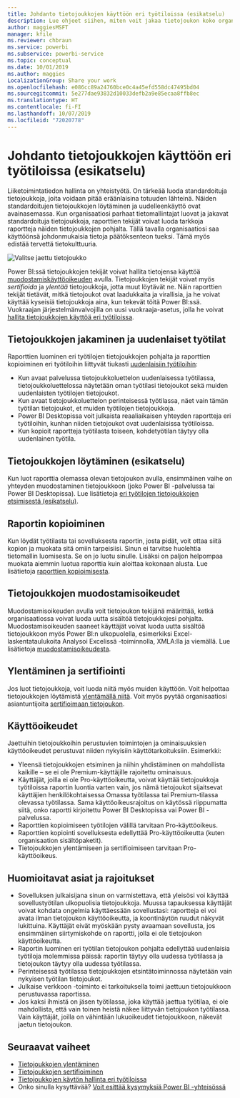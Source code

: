 ```yaml
---
title: Johdanto tietojoukkojen käyttöön eri työtiloissa (esikatselu)
description: Lue ohjeet siihen, miten voit jakaa tietojoukon koko organisaation käyttäjien kanssa. Tämän ansiosta he voivat luoda omissa työtiloissaan raportteja, jotka perustuvat sinun tietojoukkoosi.
author: maggiesMSFT
manager: kfile
ms.reviewer: chbraun
ms.service: powerbi
ms.subservice: powerbi-service
ms.topic: conceptual
ms.date: 10/01/2019
ms.author: maggies
LocalizationGroup: Share your work
ms.openlocfilehash: e086cc89a24760bce0c4a45efd558dc47495bd04
ms.sourcegitcommit: 5e277dae93832d10033defb2a9e85ecaa8ffb8ec
ms.translationtype: HT
ms.contentlocale: fi-FI
ms.lasthandoff: 10/07/2019
ms.locfileid: "72020778"
---
```

# <a name="intro-to-datasets-across-workspaces-preview"></a>Johdanto tietojoukkojen käyttöön eri työtiloissa (esikatselu)

Liiketoimintatiedon hallinta on yhteistyötä. On tärkeää luoda standardoituja tietojoukkoja, joita voidaan pitää eräänlaisina totuuden lähteinä. Näiden standardoitujen tietojoukkojen löytäminen ja uudelleenkäyttö ovat avainasemassa. Kun organisaatiosi parhaat tietomallintajat luovat ja jakavat standardoituja tietojoukkoja, raporttien tekijät voivat luoda tarkkoja raportteja näiden tietojoukkojen pohjalta. Tällä tavalla organisaatiosi saa käyttöönsä johdonmukaisia tietoja päätöksenteon tueksi. Tämä myös edistää tervettä tietokulttuuria.

![Valitse jaettu tietojoukko](media/service-datasets-across-workspaces/power-bi-select-shared-dataset.png)

Power BI:ssä tietojoukkojen tekijät voivat hallita tietojensa käyttöä [muodostamiskäyttöoikeuden](service-datasets-build-permissions.md) avulla. Tietojoukkojen tekijät voivat myös *sertifioida* ja *ylentää* tietojoukkoja, jotta muut löytävät ne. Näin raporttien tekijät tietävät, mitkä tietojoukot ovat laadukkaita ja virallisia, ja he voivat käyttää kyseisiä tietojoukkoja aina, kun tekevät töitä Power BI:ssä. Vuokraajan järjestelmänvalvojilla on uusi vuokraaja-asetus, jolla he voivat [hallita tietojoukkojen käyttöä eri työtiloissa](service-datasets-admin-across-workspaces.md).

## <a name="dataset-sharing-and-the-new-workspace-experience"></a>Tietojoukkojen jakaminen ja uudenlaiset työtilat

Raporttien luominen eri työtilojen tietojoukkojen pohjalta ja raporttien kopioiminen eri työtiloihin liittyvät tiukasti [uudenlaisiin työtiloihin](service-create-the-new-workspaces.md):

- Kun avaat palvelussa tietojoukkoluettelon uudenlaisessa työtilassa, tietojoukkoluettelossa näytetään oman työtilasi tietojoukot sekä muiden uudenlaisten työtilojen tietojoukot. 
- Kun avaat tietojoukkoluettelon perinteisessä työtilassa, näet vain tämän työtilan tietojoukot, et muiden työtilojen tietojoukkoja.
- Power BI Desktopissa voit julkaista reaaliaikaisen yhteyden raportteja eri työtiloihin, kunhan niiden tietojoukot ovat uudenlaisissa työtiloissa.
- Kun kopioit raportteja työtilasta toiseen, kohdetyötilan täytyy olla uudenlainen työtila.

## <a name="discover-datasets-preview"></a>Tietojoukkojen löytäminen (esikatselu)

Kun luot raporttia olemassa olevan tietojoukon avulla, ensimmäinen vaihe on yhteyden muodostaminen tietojoukkoon (joko Power BI -palvelussa tai Power BI Desktopissa). Lue lisätietoja [eri työtilojen tietojoukkojen etsimisestä (esikatselu)](service-datasets-discover-across-workspaces.md).

## <a name="copy-a-report"></a>Raportin kopioiminen

Kun löydät työtilasta tai sovelluksesta raportin, josta pidät, voit ottaa siitä kopion ja muokata sitä omiin tarpeisiisi. Sinun ei tarvitse huolehtia tietomallin luomisesta. Se on jo luotu sinulle. Lisäksi on paljon helpompaa muokata aiemmin luotua raporttia kuin aloittaa kokonaan alusta. Lue lisätietoja [raporttien kopioimisesta](service-datasets-copy-reports.md).

## <a name="build-permission-for-datasets"></a>Tietojoukkojen muodostamisoikeudet

Muodostamisoikeuden avulla voit tietojoukon tekijänä määrittää, ketkä organisaatiossa voivat luoda uutta sisältöä tietojoukkojesi pohjalta. Muodostamisoikeuden saaneet käyttäjät voivat luoda uutta sisältöä tietojoukkoon myös Power BI:n ulkopuolella, esimerkiksi Excel-laskentataulukoita Analysoi Excelissä -toiminnolla, XMLA:lla ja viemällä. Lue lisätietoja [muodostamisoikeudesta](service-datasets-build-permissions.md).

## <a name="promotion-and-certification"></a>Ylentäminen ja sertifiointi

Jos luot tietojoukkoja, voit luoda niitä myös muiden käyttöön. Voit helpottaa tietojoukkojen löytämistä [ylentämällä niitä](service-datasets-promote.md). Voit myös pyytää organisaatiosi asiantuntijoita [sertifioimaan tietojoukon](service-datasets-certify.md).

## <a name="licensing"></a>Käyttöoikeudet

Jaettuihin tietojoukkoihin perustuvien toimintojen ja ominaisuuksien käyttöoikeudet perustuvat niiden nykyisiin käyttötarkoituksiin. Esimerkki:

- Yleensä tietojoukkojen etsiminen ja niihin yhdistäminen on mahdollista kaikille – se ei ole Premium-käyttäjille rajoitettu ominaisuus.
- Käyttäjät, joilla ei ole Pro-käyttöoikeutta, voivat käyttää tietojoukkoja työtiloissa raportin luontia varten vain, jos nämä tietojoukot sijaitsevat käyttäjien henkilökohtaisessa Omassa työtilassa tai Premium-tilassa olevassa työtilassa. Sama käyttöoikeusrajoitus on käytössä riippumatta siitä, onko raportti kirjoitettu Power BI Desktopissa vai Power BI -palvelussa.
- Raporttien kopioimiseen työtilojen välillä tarvitaan Pro-käyttöoikeus.
- Raporttien kopiointi sovelluksesta edellyttää Pro-käyttöoikeutta (kuten organisaation sisältöpaketit).
- Tietojoukkojen ylentämiseen ja sertifioimiseen tarvitaan Pro-käyttöoikeus.

## <a name="considerations-and-limitations"></a>Huomioitavat asiat ja rajoitukset

- Sovelluksen julkaisijana sinun on varmistettava, että yleisösi voi käyttää sovellustyötilan ulkopuolisia tietojoukkoja. Muussa tapauksessa käyttäjät voivat kohdata ongelmia käyttäessään sovellustasi: raportteja ei voi avata ilman tietojoukon käyttöoikeutta, ja koontinäytön ruudut näkyvät lukittuina. Käyttäjät eivät myöskään pysty avaamaan sovellusta, jos ensimmäinen siirtymiskohde on raportti, jolla ei ole tietojoukon käyttöoikeutta.
- Raportin luominen eri työtilan tietojoukon pohjalta edellyttää uudenlaisia työtiloja molemmissa päissä: raportin täytyy olla uudessa työtilassa ja tietojoukon täytyy olla uudessa työtilassa.
- Perinteisessä työtilassa tietojoukkojen etsintätoiminnossa näytetään vain nykyisen työtilan tietojoukot.
- Julkaise verkkoon -toiminto ei tarkoituksella toimi jaettuun tietojoukkoon perustuvassa raportissa.
- Jos kaksi ihmistä on jäsen työtilassa, joka käyttää jaettua työtilaa, ei ole mahdollista, että vain toinen heistä näkee liittyvän tietojoukon työtilassa. Vain käyttäjät, joilla on vähintään lukuoikeudet tietojoukkoon, näkevät jaetun tietojoukon. 

## <a name="next-steps"></a>Seuraavat vaiheet

- [Tietojoukkojen ylentäminen](service-datasets-promote.md)
- [Tietojoukkojen sertifioiminen](service-datasets-certify.md)
- [Tietojoukkojen käytön hallinta eri työtiloissa](service-datasets-admin-across-workspaces.md)
- Onko sinulla kysyttävää? [Voit esittää kysymyksiä Power BI -yhteisössä](http://community.powerbi.com/)
